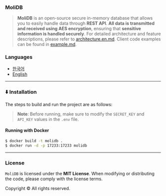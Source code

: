 ### MoliDB

> **MoliDB** is an open-source secure in-memory database that allows you to easily handle data through **REST API**.
**All data is transmitted and received using AES encryption**, ensuring that **sensitive information is handled securely**.
For detailed architecture and feature descriptions, please refer to [architecture.en.md](architecture.en.md).
Client code examples can be found in [example.md](example.md).

### Languages

- [한국어](README.md)
- [English](README.en.md)

---

### ⬇️ Installation

The steps to build and run the project are as follows:

> **Note**: Before running, make sure to modify the `SECRET_KEY` and `API_KEY` values in the `.env` file.

#### Running with Docker

```sh
$ docker build -t molidb .
$ docker run -d -p 17233:17233 molidb
```

---

### License

`MoliDB` is licensed under the **MIT License**. When modifying or distributing the code, please comply with the license terms.

Copyright © All rights reserved.